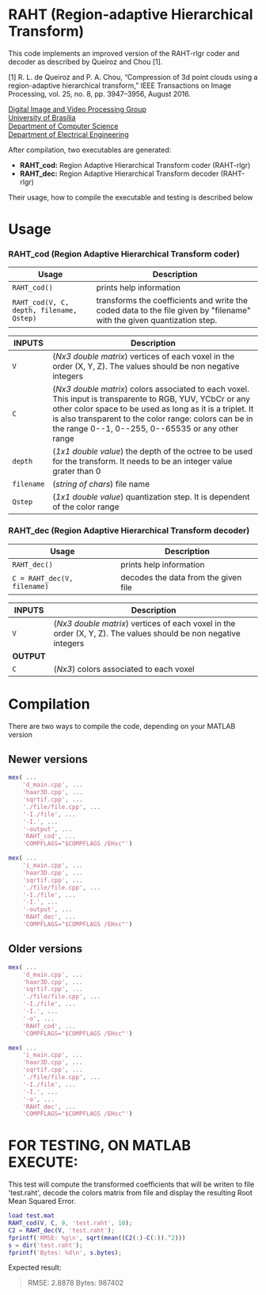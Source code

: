 # RAHT (Region-adaptive Hierarchical Transform)
This code implements an improved version of the RAHT-rlgr coder and decoder as described by Queiroz and Chou [1].

[1] R. L. de Queiroz and P. A. Chou, “Compression of 3d point clouds using a region-adaptive hierarchical transform,” IEEE Transactions on Image Processing, vol. 25, no. 8, pp. 3947–3956, August 2016.

<a href="http://divp.org">Digital Image and Video Processing Group</a><br>
<a href="http://unb.br">University of Brasília</a><br>
<a href="http://cic.unb.br">Department of Computer Science</a><br>
<a href="http://www.ene.unb.br/">Department of Electrical Engineering</a><br>

After compilation, two executables are generated:
  * **RAHT_cod:**    Region Adaptive Hierarchical Transform coder (RAHT-rlgr)
  * **RAHT_dec:**    Region Adaptive Hierarchical Transform decoder (RAHT-rlgr)

Their usage, how to compile the executable and testing is described below

# Usage
### RAHT_cod (Region Adaptive Hierarchical Transform coder)

**Usage**    | **Description**
------------ | -------------
```RAHT_cod()```                 | prints help information
```RAHT_cod(V, C, depth, filename, Qstep)``` | transforms the coefficients and write the coded data to the file given by "filename" with the given quantization step.

**INPUTS**     | **Description**
-------------- | -------------
```V```        | (*Nx3 double matrix*) vertices of each voxel in the order (X, Y, Z). The values should be non negative integers
```C```        | (*Nx3 double matrix*) colors associated to each voxel. This input is transparente to RGB, YUV, YCbCr or any other color space to be used as long as it is a triplet. It is also transparent to the color range: colors can be in the range 0--1, 0--255, 0--65535 or any other range
```depth```    | (*1x1 double value*) the depth of the octree to be used for the transform. It needs to be an integer value grater than 0
```filename``` | (*string of chars*) file name
```Qstep```    | (*1x1 double value*) quantization step. It is dependent of the color range

### RAHT_dec (Region Adaptive Hierarchical Transform decoder)

**Usage**    | **Description**
------------ | -------------
```RAHT_dec()```                 | prints help information
```C = RAHT_dec(V, filename)```  | decodes the data from the given file

**INPUTS**   | **Description**
------------ | -------------
```V```     | (*Nx3 double matrix*) vertices of each voxel in the order (X, Y, Z). The values should be non negative integers
**OUTPUT**  | 
```C```     | (*Nx3*) colors associated to each voxel

# Compilation
There are two ways to compile the code, depending on your MATLAB version

## Newer versions
```matlab
mex( ...
    'd_main.cpp', ...
    'haar3D.cpp', ...
    'sqrtif.cpp', ...
    './file/file.cpp', ...
    '-I./file', ...
    '-I.', ...
    '-output', ...
    'RAHT_cod', ...
    'COMPFLAGS="$COMPFLAGS /EHsc"')

mex( ...
    'i_main.cpp', ...
    'haar3D.cpp', ...
    'sqrtif.cpp', ...
    './file/file.cpp', ...
    '-I./file', ...
    '-I.', ...
    '-output', ...
    'RAHT_dec', ...
    'COMPFLAGS="$COMPFLAGS /EHsc"')
```

## Older versions
```matlab
mex( ...
    'd_main.cpp', ...
    'haar3D.cpp', ...
    'sqrtif.cpp', ...
    './file/file.cpp', ...
    '-I./file', ...
    '-I.', ...
    '-o', ...
    'RAHT_cod', ...
    'COMPFLAGS="$COMPFLAGS /EHsc"')

mex( ...
    'i_main.cpp', ...
    'haar3D.cpp', ...
    'sqrtif.cpp', ...
    './file/file.cpp', ...
    '-I./file', ...
    '-I.', ...
    '-o', ...
    'RAHT_dec', ...
    'COMPFLAGS="$COMPFLAGS /EHsc"')
```
    
# FOR TESTING, ON MATLAB EXECUTE:
This test will compute the transformed coefficients that will be writen to file 'test.raht', decode the colors matrix from file and display the resulting Root Mean Squared Error.

```matlab
load test.mat
RAHT_cod(V, C, 9, 'test.raht', 10);
C2 = RAHT_dec(V, 'test.raht');
fprintf('RMSE: %g\n', sqrt(mean((C2(:)-C(:)).^2)))
s = dir('test.raht');
fprintf('Bytes: %d\n', s.bytes);
```
Expected result:
> RMSE: 2.8878
> Bytes: 987402
